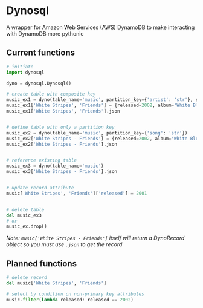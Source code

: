 # Dynosql

A wrapper for Amazon Web Services (AWS) DynamoDB to make interacting with DynamoDB more pythonic

## Current functions

```python
# initiate
import dynosql

dyno = dynosql.Dynosql()

# create table with composite key
music_ex1 = dyno(table_name='music', partition_key={'artist': 'str'}, sort_key={'song': 'str'})
music_ex1['White Stripes', 'Friends'] = {released=2002, album='White Blood Cells'}
music_ex1['White Stripes', 'Friends'].json


# define table with only a partition key
music_ex2 = dyno(table_name='music', partition_key={'song': 'str'})
music_ex2['White Stripes - Friends'] = {released=2002, album='White Blood Cells'}
music_ex2['White Stripes - Friends'].json


# reference existing table
music_ex3 = dyno(table_name='music')
music_ex3['White Stripes - Friends'].json


# update record attribute
music['White Stripes', 'Friends']['released'] = 2001


# delete table
del music_ex3
# or
music_ex.drop()
```
_Note: `music['White Stripes - Friends']` itself will return a DynoRecord object so you must use `.json` to get the record_

## Planned functions

```python
# delete record
del music['White Stripes', 'Friends']

# select by condition on non-primary key attributes
music.filter(lambda released: released == 2002)
```